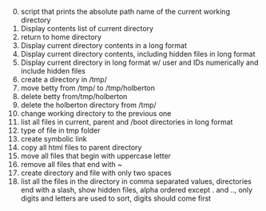 0. script that prints the absolute path name of the current working directory
1. Display contents list of current directory
2. return to home directory
3. Display current directory contents in a long format
4. Display current directory contents, including hidden files in long format
5. Display current directory in long format w/ user and IDs numerically and include hidden files
6. create a directory in /tmp/
7. move betty from /tmp/ to /tmp/holberton
8. delete betty from/tmp/holberton
9. delete the holberton directory from /tmp/
10. change working directory to the previous one
11. list all files in current, parent and /boot directories in long format
12. type of file in tmp folder
13. create symbolic link
14. copy all html files to parent directory
15. move all files that begin with uppercase letter
16. remove all files that end with ~
17. create directory and file with only two spaces
18. list all the files in the directory in comma separated values, directories end with a slash, show hidden files, alpha ordered except . and .., only digits and letters are used to sort, digits should come first



